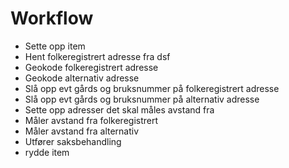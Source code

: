 # Workflow

 - Sette opp item
 - Hent folkeregistrert adresse fra dsf
 - Geokode folkeregistrert adresse
 - Geokode alternativ adresse
 - Slå opp evt gårds og bruksnummer på folkeregistrert adresse
 - Slå opp evt gårds og bruksnummer på alternativ adresse
 - Sette opp adresser det skal måles avstand fra
 - Måler avstand fra folkeregistrert
 - Måler avstand fra alternativ
 - Utfører saksbehandling
 - rydde item
 